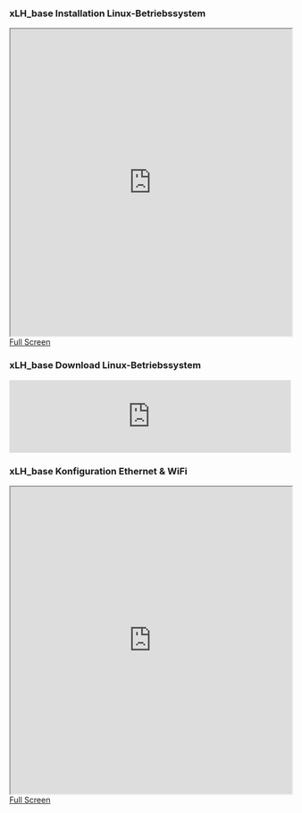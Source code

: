 ### xLH_base Installation Linux-Betriebssystem

<iframe src="https://drive.google.com/file/d/1ZjFOEqa8wCn6d7kZtQ4okTIxYUxWbTQO/preview" width="100%" height="550" allow="autoplay"></iframe>
<a href="https://drive.google.com/file/d/1ZjFOEqa8wCn6d7kZtQ4okTIxYUxWbTQO/preview" target="_blank">
    Full Screen
</a> 


### xLH_base Download Linux-Betriebssystem

<iframe src="https://drive.google.com/embeddedfolderview?id=1GnFU8UpQGy7LLwhuvXTemzNMBkl0bkNN#list" style="width:100%; height:130px; border:0;"></iframe>


### xLH_base Konfiguration Ethernet & WiFi

<iframe src="https://drive.google.com/file/d/1e7mVowM3-K2becVsxQureaxQp8IX-k7Q/preview" width="100%" height="550" allow="autoplay"></iframe>
<a href="https://drive.google.com/file/d/1e7mVowM3-K2becVsxQureaxQp8IX-k7Q/preview" target="_blank">
    Full Screen
</a> 

